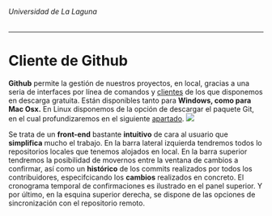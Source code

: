 ###### *Universidad de La Laguna*
---
# Cliente de Github
**Github** permite la gestión de nuestros proyectos, en local, gracias a una seria de interfaces por línea de comandos y [clientes](https://desktop.github.com/ "clientes") de los que disponemos en descarga gratuita. Están disponibles tanto para **Windows, como para Mac Osx.** En Linux disponemos de la opción de descargar el paquete Git, en el cual profundizaremos en el siguiente [apartado](/chapter2/git.md).
 ![](https://pages.github.com/images/ghfm@2x.png)
 
 
Se trata de un **front-end** bastante **intuitivo** de cara al usuario que **simplifica** mucho el trabajo. En la barra lateral izquierda tendremos todos lo repositorios locales que tenemos alojados en local. En la barra superior tendremos la posibilidad de movernos entre la ventana de  cambios a confirmar, así como un **histórico** de los commits realizados por todos los contribuidores, especifcicando los **cambios** realizados en concreto. El cronograma temporal de confirmaciones es ilustrado en el panel superior.
Y por último, en la esquina superior derecha, se dispone de las opciones de sincronización con el repositorio remoto.


